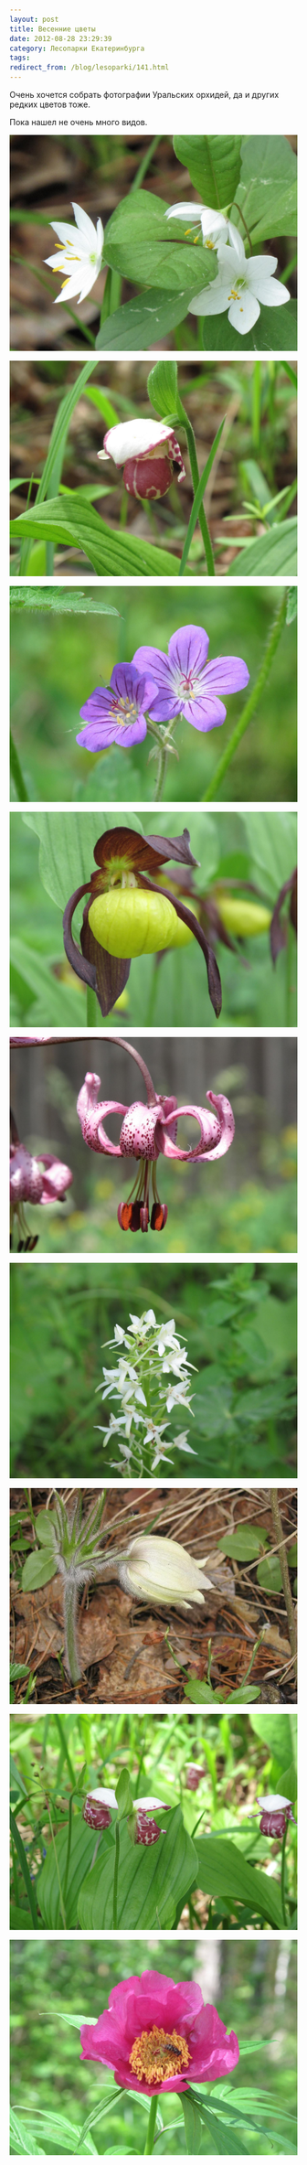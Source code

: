 ```yaml
---
layout: post
title: Весенние цветы
date: 2012-08-28 23:29:39
category: Лесопарки Екатеринбурга
tags:
redirect_from: /blog/lesoparki/141.html
---
```

Очень хочется собрать фотографии Уральских орхидей, да и других редких
цветов тоже.

Пока нашел не очень много видов.

![](/uploads/images/topic/2012/08/28/aa203c1b78.jpg)

![](/uploads/images/topic/2012/08/28/f8470f71e9.jpg)

![](/uploads/images/topic/2012/08/28/1ff3d9d8f3.jpg)

![](/uploads/images/topic/2012/08/28/691f688876.jpg)

![](/uploads/images/topic/2012/08/28/e925c247a8.jpg)

![](/uploads/images/topic/2012/08/28/b1a3916be6.jpg)

![](/uploads/images/topic/2012/08/28/d01492ec6f.jpg)

![](/uploads/images/topic/2012/08/28/c9c87fb4d6.jpg)

![](/uploads/images/topic/2012/08/28/d6c5615e34.jpg)
